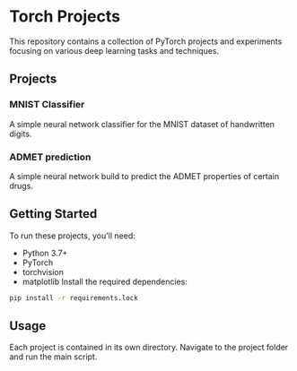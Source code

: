 # Torch Projects

This repository contains a collection of PyTorch projects and experiments focusing on various deep learning tasks and techniques.

## Projects

### MNIST Classifier

A simple neural network classifier for the MNIST dataset of handwritten digits.

### ADMET prediction

A simple neural network build to predict the ADMET properties of certain drugs. 

## Getting Started 

To run these projects, you'll need:
* Python 3.7+
* PyTorch
* torchvision
* matplotlib
Install the required dependencies:
```bash
pip install -r requirements.lock
```

## Usage 

Each project is contained in its own directory. Navigate to the project folder and run the main script. 

